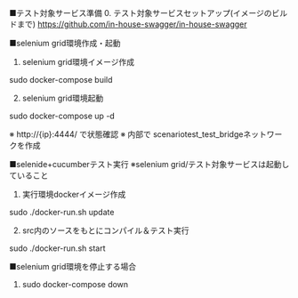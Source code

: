 
■テスト対象サービス準備
0. テスト対象サービスセットアップ(イメージのビルドまで)
  https://github.com/in-house-swagger/in-house-swagger

■selenium grid環境作成・起動
1. selenium grid環境イメージ作成

  sudo docker-compose build

2. selenium grid環境起動

  sudo docker-compose up -d

  ※ http://{ip}:4444/ で状態確認
  ※ 内部で scenariotest_test_bridgeネットワークを作成

■selenide+cucumberテスト実行
※selenium grid/テスト対象サービスは起動していること

1. 実行環境dockerイメージ作成

  sudo ./docker-run.sh update

2. src内のソースをもとにコンパイル＆テスト実行

  sudo ./docker-run.sh start

■selenium grid環境を停止する場合

1. sudo docker-compose down

